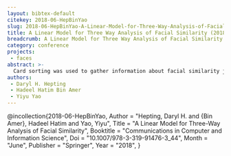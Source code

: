 ```yaml
---
layout: bibtex-default
citekey: 2018-06-HepBinYao
slug: 2018-06-HepBinYao-A-Linear-Model-for-Three-Way-Analysis-of-Facial-Similarity
title: A Linear Model for Three Way Analysis of Facial Similarity (2018)
breadcrumb: A Linear Model for Three Way Analysis of Facial Similarity (2018)
category: conference
projects:
 - faces
abstract: >-
  Card sorting was used to gather information about facial similarity judgments. A group of raters put a set of facial photos into an unrestricted number of different piles according to each rater's judgment of similarity. This paper proposes a linear model for 3-way analysis of similarity. An overall rating function is a weighted linear combination of ratings from individual raters. A pair of photos is considered to be similar, dissimilar, or divided, respectively, if the overall rating function is greater than or equal to a certain threshold, is less than or equal to another threshold, or is between the two thresholds. The proposed framework for 3-way analysis of similarity is complementary to studies of similarity based on features of photos.
authors:
 - Daryl H. Hepting
 - Hadeel Hatim Bin Amer
 - Yiyu Yao
---
```

@incollection{2018-06-HepBinYao,
	Author =  "Hepting, Daryl H. and {Bin Amer}, Hadeel Hatim and Yao, Yiyu",
	Title =  "A Linear Model for Three-Way Analysis of Facial Similarity",
	Booktitle =  "Communications in Computer and Information Science",
	Doi =  "10.1007/978-3-319-91476-3\_44",
	Month =  "June",
	Publisher =  "Springer",
	Year =  "2018",
}

